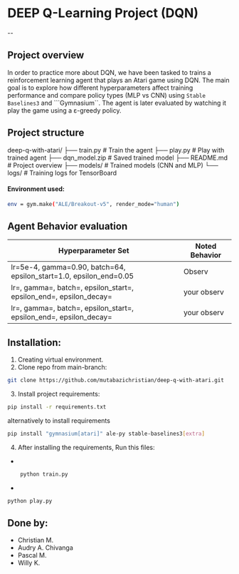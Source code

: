 # DEEP Q-Learning Project (DQN)
--
## Project overview
In order to practice more about DQN, we have been tasked to trains a reinforcement learning agent that plays an Atari game using DQN. The main goal is to explore how different hyperparameters affect training performance and compare policy types (MLP vs CNN) using ```Stable Baselines3``` and ```Gymnasium``. The agent is later evaluated by watching it play the game using a ε-greedy policy.

## Project structure
deep-q-with-atari/
    ├── train.py       # Train the agent
    ├── play.py        # Play with trained agent
    ├── dqn_model.zip  # Saved trained model
    ├── README.md      # Project overview
    ├── models/        # Trained models (CNN and MLP)
    └── logs/          # Training logs for TensorBoard

#### Environment used:
``` bash
env = gym.make("ALE/Breakout-v5", render_mode="human")
```
## Agent Behavior evaluation

| Hyperparameter Set | Noted Behavior |
|--------------------|----------------|
| lr=5e-4, gamma=0.90, batch=64, epsilon_start=1.0, epsilon_end=0.05 | Observ |
| lr=, gamma=, batch=, epsilon_start=, epsilon_end=, epsilon_decay= | your observ |
| lr=, gamma=, batch=, epsilon_start=, epsilon_end=, epsilon_decay=| your observ |



## Installation:
1. Creating virtual environment.
2. Clone repo from main-branch:
```bash
git clone https://github.com/mutabazichristian/deep-q-with-atari.git
```
3. Install project requirements:
```bash
pip install -r requirements.txt
```
alternatively to install requirements
```bash
pip install "gymnasium[atari]" ale-py stable-baselines3[extra]
```
4. After installing the requirements, Run this files:
* 
```bash
    python train.py
```
* 
```bash
python play.py
```


## Done by:
+ Christian M.
+ Audry A. Chivanga
+ Pascal M.
+ Willy K.
